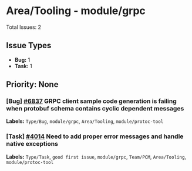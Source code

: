 # Area/Tooling - module/grpc

Total Issues: 2

## Issue Types

- **Bug:** 1
- **Task:** 1

## Priority: None

### [Bug] [#6837](https://github.com/ballerina-platform/ballerina-library/issues/6837) GRPC client sample code generation is failing when protobuf schema contains cyclic dependent messages
**Labels:** `Type/Bug`, `module/grpc`, `Area/Tooling`, `module/protoc-tool`

### [Task] [#4014](https://github.com/ballerina-platform/ballerina-library/issues/4014) Need to add proper error messages and handle native exceptions
**Labels:** `Type/Task`, `good first issue`, `module/grpc`, `Team/PCM`, `Area/Tooling`, `module/protoc-tool`


